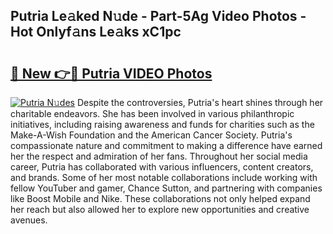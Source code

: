 ## Putria Le𝚊ked N𝚞de - Part-5Ag Video Photos - Hot Onlyf𝚊ns Le𝚊ks xC1pc

# <h2><a href="http://ab12244.deff.icu/?id=Putria">🔗 New 👉🔴 Putria VIDEO Photos</a></h2>

[![Putria N𝚞des](https://i.imgur.com/rIISA9y.gif)](http://ab12244.deff.icu/?id=Putria)
Despite the controversies, Putria's heart shines through her charitable endeavors. She has been involved in various philanthropic initiatives, including raising awareness and funds for charities such as the Make-A-Wish Foundation and the American Cancer Society. Putria's compassionate nature and commitment to making a difference have earned her the respect and admiration of her fans. Throughout her social media career, Putria has collaborated with various influencers, content creators, and brands. Some of her most notable collaborations include working with fellow YouTuber and gamer, Chance Sutton, and partnering with companies like Boost Mobile and Nike. These collaborations not only helped expand her reach but also allowed her to explore new opportunities and creative avenues.
